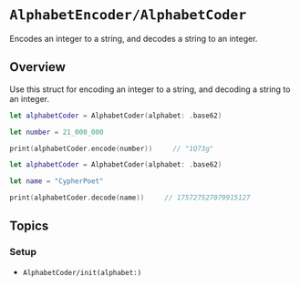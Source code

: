 # ``AlphabetEncoder/AlphabetCoder``

Encodes an integer to a string, and decodes a string to an integer.


## Overview

Use this struct for encoding an integer to a string, and decoding a string to an integer. 



```swift
let alphabetCoder = AlphabetCoder(alphabet: .base62)

let number = 21_000_000

print(alphabetCoder.encode(number))     // "1Q73g"
```


```swift
let alphabetCoder = AlphabetCoder(alphabet: .base62)

let name = "CypherPoet"

print(alphabetCoder.decode(name))     // 175727527079915127
```



## Topics

### Setup

- ``AlphabetCoder/init(alphabet:)``

